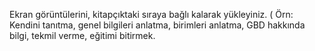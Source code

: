 Ekran görüntülerini, kitapçıktaki sıraya bağlı kalarak yükleyiniz. ( Örn: Kendini tanıtma, genel bilgileri anlatma, birimleri anlatma, GBD hakkında bilgi, tekmil verme, eğitimi bitirmek.
